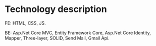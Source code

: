 # Technology description

FE: HTML, CSS, JS.

BE: Asp.Net Core MVC, Entity Framework Core, Asp.Net Core Identity, Mapper, Three-layer, SOLID, Send Mail, Gmail Api.

